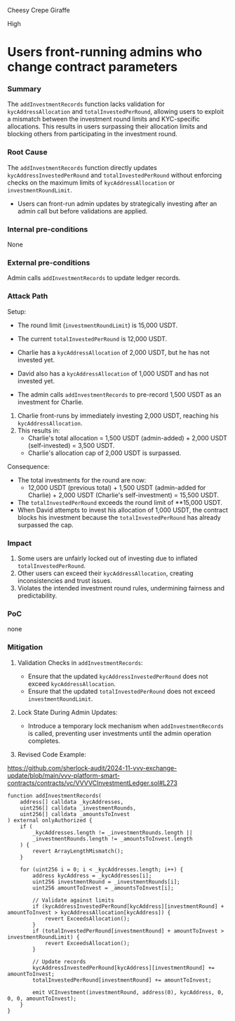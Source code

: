 Cheesy Crepe Giraffe

High

# Users front-running admins who change contract parameters

### Summary

The `addInvestmentRecords` function lacks validation for `kycAddressAllocation` and `totalInvestedPerRound`, allowing users to exploit a mismatch between the investment round limits and KYC-specific allocations. This results in users surpassing their allocation limits and blocking others from participating in the investment round.

### Root Cause

The `addInvestmentRecords` function directly updates `kycAddressInvestedPerRound` and `totalInvestedPerRound` without enforcing checks on the maximum limits of `kycAddressAllocation` or `investmentRoundLimit`.
- Users can front-run admin updates by strategically investing after an admin call but before validations are applied.

### Internal pre-conditions

None

### External pre-conditions

Admin calls `addInvestmentRecords` to update ledger records.

### Attack Path

Setup: 
- The round limit (`investmentRoundLimit`) is 15,000 USDT.
- The current `totalInvestedPerRound` is 12,000 USDT.
- Charlie has a `kycAddressAllocation` of 2,000 USDT, but he has not invested yet.
- David also has a `kycAddressAllocation` of 1,000 USDT and has not invested yet.

- The admin calls `addInvestmentRecords` to pre-record 1,500 USDT as an investment for Charlie.

1. Charlie front-runs by immediately investing 2,000 USDT, reaching his `kycAddressAllocation`.
2. This results in:
   - Charlie's total allocation = 1,500 USDT (admin-added) + 2,000 USDT (self-invested) = 3,500 USDT.
   - Charlie's allocation cap of 2,000 USDT is surpassed.

Consequence:
- The total investments for the round are now:
  - 12,000 USDT (previous total) + 1,500 USDT (admin-added for Charlie) + 2,000 USDT (Charlie's self-investment) = 15,500 USDT.
- The `totalInvestedPerRound` exceeds the round limit of **15,000 USDT.
- When David attempts to invest his allocation of 1,000 USDT, the contract blocks his investment because the `totalInvestedPerRound` has already surpassed the cap.

### Impact

1. Some users are unfairly locked out of investing due to inflated `totalInvestedPerRound`.
2. Other users can exceed their `kycAddressAllocation`, creating inconsistencies and trust issues.
3. Violates the intended investment round rules, undermining fairness and predictability.

### PoC

none

### Mitigation

1. Validation Checks in `addInvestmentRecords`:
   - Ensure that the updated `kycAddressInvestedPerRound` does not exceed `kycAddressAllocation`.
   - Ensure that the updated `totalInvestedPerRound` does not exceed `investmentRoundLimit`.

2. Lock State During Admin Updates:
   - Introduce a temporary lock mechanism when `addInvestmentRecords` is called, preventing user investments until the admin operation completes.

3. Revised Code Example:

https://github.com/sherlock-audit/2024-11-vvv-exchange-update/blob/main/vvv-platform-smart-contracts/contracts/vc/VVVVCInvestmentLedger.sol#L273

```solidity
function addInvestmentRecords(
    address[] calldata _kycAddresses,
    uint256[] calldata _investmentRounds,
    uint256[] calldata _amountsToInvest
) external onlyAuthorized {
    if (
        _kycAddresses.length != _investmentRounds.length ||
        _investmentRounds.length != _amountsToInvest.length
    ) {
        revert ArrayLengthMismatch();
    }

    for (uint256 i = 0; i < _kycAddresses.length; i++) {
        address kycAddress = _kycAddresses[i];
        uint256 investmentRound = _investmentRounds[i];
        uint256 amountToInvest = _amountsToInvest[i];

        // Validate against limits
        if (kycAddressInvestedPerRound[kycAddress][investmentRound] + amountToInvest > kycAddressAllocation[kycAddress]) {
            revert ExceedsAllocation();
        }
        if (totalInvestedPerRound[investmentRound] + amountToInvest > investmentRoundLimit) {
            revert ExceedsAllocation();
        }

        // Update records
        kycAddressInvestedPerRound[kycAddress][investmentRound] += amountToInvest;
        totalInvestedPerRound[investmentRound] += amountToInvest;
        
        emit VCInvestment(investmentRound, address(0), kycAddress, 0, 0, 0, amountToInvest);
    }
} 
```